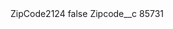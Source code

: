 <?xml version="1.0" encoding="UTF-8"?>
<CustomMetadata xmlns="http://soap.sforce.com/2006/04/metadata" xmlns:xsi="http://www.w3.org/2001/XMLSchema-instance" xmlns:xsd="http://www.w3.org/2001/XMLSchema">
    <label>ZipCode2124</label>
    <protected>false</protected>
    <values>
        <field>Zipcode__c</field>
        <value xsi:type="xsd:string">85731</value>
    </values>
</CustomMetadata>
